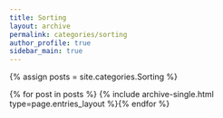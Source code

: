 ```yaml
---
title: Sorting
layout: archive
permalink: categories/sorting
author_profile: true
sidebar_main: true
---
```




{% assign posts = site.categories.Sorting %}

{% for post in posts %} {% include archive-single.html type=page.entries_layout %}{% endfor %}
